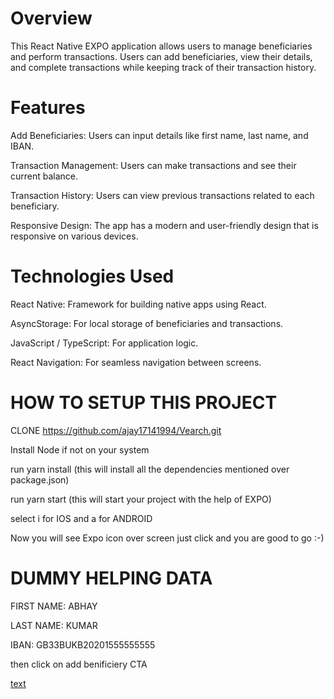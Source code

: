 # Overview

This React Native EXPO application allows users to manage beneficiaries and perform transactions. Users can add beneficiaries, view their details, and complete transactions while keeping track of their transaction history.

# Features

Add Beneficiaries: Users can input details like first name, last name, and IBAN.

Transaction Management: Users can make transactions and see their current balance.

Transaction History: Users can view previous transactions related to each beneficiary.

Responsive Design: The app has a modern and user-friendly design that is responsive on various devices.

# Technologies Used

React Native: Framework for building native apps using React.

AsyncStorage: For local storage of beneficiaries and transactions.

JavaScript / TypeScript: For application logic.

React Navigation: For seamless navigation between screens.

# HOW TO SETUP THIS PROJECT
CLONE https://github.com/ajay17141994/Vearch.git

Install Node if not on your system

run yarn install (this will install all the dependencies mentioned over package.json)

run yarn start (this will start your project with the help of EXPO)

select i for IOS and a for ANDROID

Now you will see Expo icon over screen just click and you are good to go :-)



# DUMMY HELPING DATA
FIRST NAME: ABHAY

LAST NAME: KUMAR

IBAN: GB33BUKB20201555555555

then click on add benificiery CTA




[text](<../../Screen Recording 2024-09-22 at 6.15.33 PM.mov>)